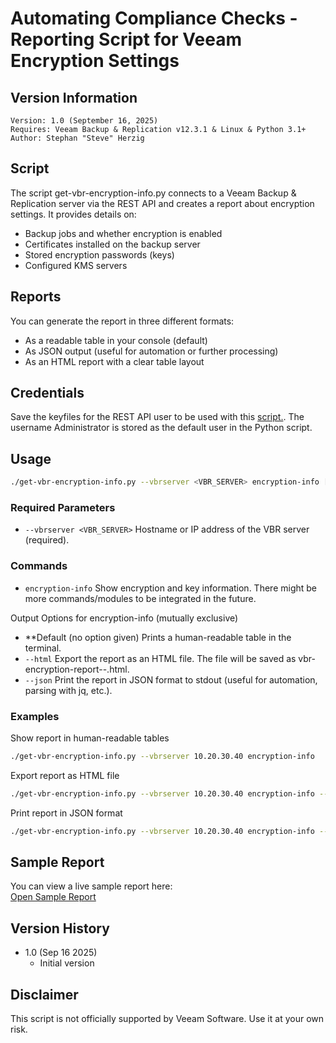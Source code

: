 # Automating Compliance Checks - Reporting Script for Veeam Encryption Settings

## Version Information
~~~~
Version: 1.0 (September 16, 2025)
Requires: Veeam Backup & Replication v12.3.1 & Linux & Python 3.1+
Author: Stephan "Steve" Herzig
~~~~

## Script
The script get-vbr-encryption-info.py connects to a Veeam Backup & Replication server via the REST API and creates a report about encryption settings. It provides details on:
- Backup jobs and whether encryption is enabled
- Certificates installed on the backup server
- Stored encryption passwords (keys)
- Configured KMS servers

## Reports
You can generate the report in three different formats:
- As a readable table in your console (default)
- As JSON output (useful for automation or further processing)
- As an HTML report with a clear table layout

## Credentials
Save the keyfiles for the REST API user to be used with this [script.](https://github.com/yetanothermightytool/python/tree/main/misc/fernet). The username Administrator is stored as the default user in the Python script.

## Usage

```bash
./get-vbr-encryption-info.py --vbrserver <VBR_SERVER> encryption-info [--html | --json]
```

### Required Parameters
- `--vbrserver <VBR_SERVER>`
Hostname or IP address of the VBR server (required).

### Commands
- `encryption-info`
Show encryption and key information. There might be more commands/modules to be integrated in the future.

Output Options for encryption-info (mutually exclusive)
- **Default (no option given)
Prints a human-readable table in the terminal.
- `--html`
Export the report as an HTML file.
The file will be saved as vbr-encryption-report-<servername>-<timestamp>.html.
- `--json`
Print the report in JSON format to stdout (useful for automation, parsing with jq, etc.).

### Examples
Show report in human-readable tables
```bash
./get-vbr-encryption-info.py --vbrserver 10.20.30.40 encryption-info
```
Export report as HTML file
```bash
./get-vbr-encryption-info.py --vbrserver 10.20.30.40 encryption-info --html
```
Print report in JSON format
```bash
./get-vbr-encryption-info.py --vbrserver 10.20.30.40 encryption-info --json
```

## Sample Report
You can view a live sample report here:  
[Open Sample Report](https://github.com/yetanothermightytool/python/blob/main/vbr/vbr-encryption-info/vbr-encryption-sample-report.html)

## Version History
- 1.0 (Sep 16 2025)
  - Initial version
    
## Disclaimer

This script is not officially supported by Veeam Software. Use it at your own risk.
